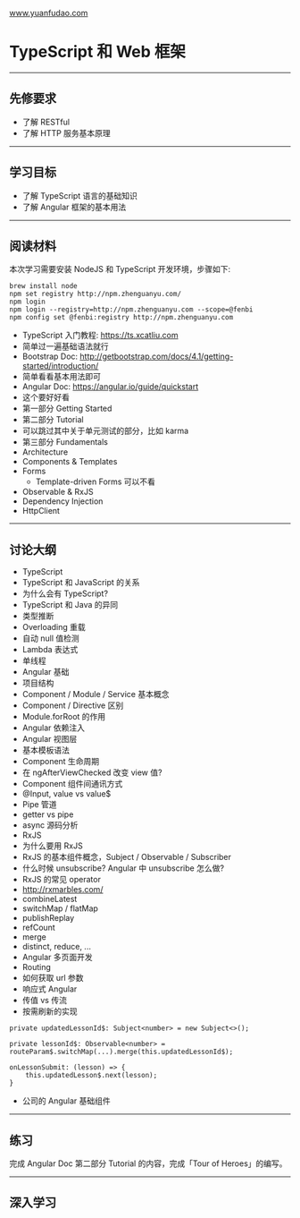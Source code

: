 www.yuanfudao.com

# TypeScript 和 Web 框架

---

## 先修要求

* 了解 RESTful
* 了解 HTTP 服务基本原理

---

## 学习目标

* 了解 TypeScript 语言的基础知识
* 了解 Angular 框架的基本用法

---

## 阅读材料

本次学习需要安装 NodeJS 和 TypeScript 开发环境，步骤如下:

```
brew install node
npm set registry http://npm.zhenguanyu.com/
npm login
npm login --registry=http://npm.zhenguanyu.com --scope=@fenbi
npm config set @fenbi:registry http://npm.zhenguanyu.com
```

* TypeScript 入门教程: https://ts.xcatliu.com
 * 简单过一遍基础语法就行
* Bootstrap Doc: http://getbootstrap.com/docs/4.1/getting-started/introduction/
 * 简单看看基本用法即可
* Angular Doc: https://angular.io/guide/quickstart
 * 这个要好好看
 * 第一部分 Getting Started
 * 第二部分 Tutorial
  * 可以跳过其中关于单元测试的部分，比如 karma
 * 第三部分 Fundamentals
  * Architecture
  * Components & Templates
  * Forms
    * Template-driven Forms 可以不看
  * Observable & RxJS
  * Dependency Injection
  * HttpClient

---

## 讨论大纲

* TypeScript
 * TypeScript 和 JavaScript 的关系
  * 为什么会有 TypeScript?
 * TypeScript 和 Java 的异同
  * 类型推断
  * Overloading 重载
  * 自动 null 值检测
  * Lambda 表达式
  * 单线程
* Angular 基础
 * 项目结构
 * Component / Module / Service 基本概念
  * Component / Directive 区别
  * Module.forRoot 的作用
 * Angular 依赖注入
* Angular 视图层
 * 基本模板语法
 * Component 生命周期
  * 在 ngAfterViewChecked 改变 view 值?
 * Component 组件间通讯方式
  * @Input, value vs value$
 * Pipe 管道
  * getter vs pipe
  * async 源码分析
* RxJS
 * 为什么要用 RxJS
 * RxJS 的基本组件概念，Subject / Observable / Subscriber
  * 什么时候 unsubscribe? Angular 中 unsubscribe 怎么做?
 * RxJS 的常见 operator
  * http://rxmarbles.com/
  * combineLatest
  * switchMap / flatMap
  * publishReplay
  * refCount
  * merge
  * distinct, reduce, ...
* Angular 多页面开发
 * Routing
  * 如何获取 url 参数
* 响应式 Angular
 * 传值 vs 传流
 * 按需刷新的实现
```
private updatedLessonId$: Subject<number> = new Subject<>();

private lessonId$: Observable<number> = routeParam$.switchMap(...).merge(this.updatedLessonId$);

onLessonSubmit: (lesson) => {
    this.updatedLesson$.next(lesson);
}
```
* 公司的 Angular 基础组件

---

## 练习

完成 Angular Doc 第二部分 Tutorial 的内容，完成「Tour of Heroes」的编写。

---

## 深入学习
